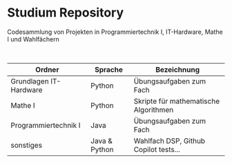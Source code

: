 # Studium Repository

Codesammlung von Projekten in Programmiertechnik I, IT-Hardware, Mathe I und Wahlfächern

<br>


| Ordner                 | Sprache       | Bezeichnung                           |
| ---------------------- | ------------- | ------------------------------------- |
| Grundlagen IT-Hardware | Python        | Übungsaufgaben zum Fach               |
| Mathe I                | Python        | Skripte für mathematische Algorithmen |
| Programmiertechnik I   | Java          | Übungsaufgaben zum Fach               |
| sonstiges              | Java & Python | Wahlfach DSP, Github Copilot tests... |
